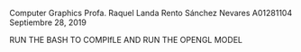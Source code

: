 Computer Graphics
Profa. Raquel Landa
Rento Sánchez Nevares
A01281104
Septiembre 28, 2019

RUN THE BASH TO COMPIfLE AND RUN THE OPENGL MODEL